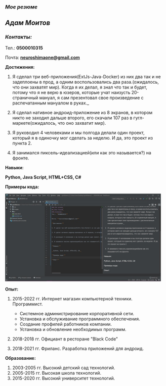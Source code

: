 ### _Мое резюме_

## _Адам Моитов_

### _Контакты:_

Тел.: **0500010315**

Почта: **neuroshimaone@gmail.com**

**Достижения:**

1. Я сделал три веб-приложения(ExtJs-Java-Docker) из них два так и не задеплоены в прод, а одним воспользовались два раза.(ожидалось, что они захватят мир). Когда я их делал, я знал что так и будет, потому что я не верю в юзеров, которые учат наизусть 20-страничный мануал, я сам презентовал свое произведение с распечатанным мануалом в руках._

2. Я сделал нативное андроид-приложение из 8 экранов, в котором никто не заходил дальше второго, его скачали 107 раз в гугл-маркете(ожидалось, что оно захватит мир).

3. Я руководил 4 человеками и мы полгода делали один проект, который я в одиночку мог сделать за неделю. И да, это проект из пункта 2.

4. Я занимался пиксель-идеализацией(или как это называется?) на фронте.

**Навыки:**

__Python, Java Script, HTML+CSS, C#__

**Примеры кода:**

![GitHub Logo](example.jpg)

**Опыт:**

1. 2015-2022 гг. Интернет магазин компьютерной техники. Программист.

    * Системное администрирование корпоративной сети.
    * Установка и обслуживание программного обеспечения.
    * Создание профилей работников компании.
    * Установка и обновление необходимых программ.
2. 2018-2018 гг. Официант в ресторане "Black Code"
3. 2018-2021 гг. Фриланс. Разработка приложений для андроид.

**Образование:**

1. 2003-2005 гг. Высокий детский сад технологий.
2. 2005-2015 гг. Высокая школа технологий.
3. 2015-2020 гг. Высокий университет технологий.